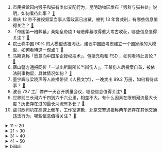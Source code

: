 1. 市民投诉园内猴子和猫有类似交配行为，昆明动物园发布「猴群与猫共处」说明，如何看待此事？ [:link:](https://www.zhihu.com/question/640195036)
2. 重庆 12 秒不雅视频案当事人雷政富已出狱，被判 13 年曾减刑，有哪些信息值得关注？ [:link:](https://www.zhihu.com/question/641317712)
3. 「帝国第一陪葬墓」秦始皇帝陵 1 号陪葬墓取得重大考古收获，哪些信息值得关注？ [:link:](https://www.zhihu.com/question/641300948)
4. 院士称中国 90% 的大模型该被淘汰，建议中国应考虑建立一个国家级的大模型，如何看待这一观点？ [:link:](https://www.zhihu.com/question/641349913)
5. 马斯克称「愿意向中国车企授权技术」，包括充电和 FSD ，如何看待此言论？ [:link:](https://www.zhihu.com/question/641298554)
6. 唐山警方通报网传「一派出所副所长当街伤人」，王某伤人后投案自首，被依法刑事拘留，具体情况如何？ [:link:](https://www.zhihu.com/question/641373342)
7. 董宇辉与梁晓声等人直播带货《人民文学》，一晚卖出 99.2 万册，如何看待此事？ [:link:](https://www.zhihu.com/question/641026862)
8. 波音 737 工厂停产一天召开质量会议，哪些信息值得关注? [:link:](https://www.zhihu.com/question/641298496)
9. 世界前三长河六千四到六千六公里，相差不大。有什么因素在限制河流最大长度？历史存在过的最长河流有多长？ [:link:](https://www.zhihu.com/question/573332264)
10. 虞书欣司机在高速上倒车，工作室道歉，北京交警通报称两车还存在其他交通违法行为，哪些信息值得关注？ [:link:](https://www.zhihu.com/question/641345962)
<details>
<summary>11 ~ 20</summary>

11. 2023 年末个人住房贷款余额 38.17 万亿元，同比下降 1.6%，哪些信息值得关注？ [:link:](https://www.zhihu.com/question/641392306)
12. 未满 12 岁男孩杀害 4 岁半女童，警方已撤案，如何从法律角度解读？ [:link:](https://www.zhihu.com/question/641402351)
13. 为什么会有「神农架林区深处不允许前往」的说法？ [:link:](https://www.zhihu.com/question/641121952)
14. 2 月 9 日起去新加坡免签，新加坡会成为今年出行大热国家吗？ [:link:](https://www.zhihu.com/question/641158000)
15. 中国和伊朗被曝商讨红海危机，学者表示「根源在巴以冲突，中方主张标本兼治」，哪些信息值得关注？ [:link:](https://www.zhihu.com/question/641330817)
16. 混血十六分之一还算混血吗？ [:link:](https://www.zhihu.com/question/383882788)
17. 如何评价王家卫执导，胡歌、马伊琍、唐嫣、辛芷蕾主演的电视剧《繁花》？ [:link:](https://www.zhihu.com/question/636908871)
18. 什么样的人称得上是高能量? [:link:](https://www.zhihu.com/question/535994950)
19. 澳网男单半决赛，德约 1:3 不敌辛纳无缘决赛，如何分析这场比赛？德约的王朝要结束了吗？ [:link:](https://www.zhihu.com/question/641345942)
20. 带有“青”字的古诗词有哪些？ [:link:](https://www.zhihu.com/question/641166497)
</details>
<details>
<summary>21 ~ 30</summary>

21. 如何评价《崩坏：星穹铁道》OP：「不眠之夜」？ [:link:](https://www.zhihu.com/question/641392722)
22. 2024 LPL 春季赛BLG 2:0 RNG，如何评价这场比赛？ [:link:](https://www.zhihu.com/question/641375668)
23. 为什么人类的毛发不像禽类一样疏水？ [:link:](https://www.zhihu.com/question/624387402)
24. RAG（检索增强生成）会不会消亡呢？ [:link:](https://www.zhihu.com/question/637421964)
25. 如何评价游戏《欧陆风云》？ [:link:](https://www.zhihu.com/question/303284553)
26. 数据可视化工具你知道哪个最强？ [:link:](https://www.zhihu.com/question/513003329)
27. 11 月大男婴哭湿口罩后闷死，托育机构 3 工作人员被告，应当如何做好婴幼儿健康防护？ [:link:](https://www.zhihu.com/question/641296256)
28. 究竟是什么原因导致克洛普离任，他的下一站会是哪？ [:link:](https://www.zhihu.com/question/641373187)
29. 近些年来留洋球员越来越少，中国球员留洋为什么这么难？ [:link:](https://www.zhihu.com/question/641155261)
30. 如何评价《龙族》作者江南的文笔？ [:link:](https://www.zhihu.com/question/554717342)
</details>
<details>
<summary>31 ~ 40</summary>

31. 如何评价2024年1月米哈游《崩坏星穹铁道》2.0前瞻直播？ [:link:](https://www.zhihu.com/question/641293766)
32. 古代人是不是都不知道海鲜能吃？ [:link:](https://www.zhihu.com/question/457139417)
33. 利物浦官方：克洛普赛季末卸任主帅，结束八年半执教任期，如何评价他的执教成绩？ [:link:](https://www.zhihu.com/question/641373052)
34. 1 月 115 款国产游戏获批，《我的三体：2277》、《万龙觉醒》等在列，哪些信息值得关注？ [:link:](https://www.zhihu.com/question/641289682)
35. 令狐冲为什么能跟田伯光向问天称兄道弟，跟青城四秀却水火不容？ [:link:](https://www.zhihu.com/question/574673764)
36. 国家金融监管总局要求筛选可以给予融资支持的房地产项目名单，向本行政区域金融机构推送，哪些信息值得关注？ [:link:](https://www.zhihu.com/question/641370328)
37. 为什么广东人对青菜这么执着？ [:link:](https://www.zhihu.com/question/640675975)
38. 昆明动物园再通报猴群与猫共栖情况「计划近期将猫移出」，如何评价猴与猫的群居共栖模式？园方对此有何责任？ [:link:](https://www.zhihu.com/question/641357099)
39. 恒大 1.38 亿退出汕头项目，获免除 3.76 亿债务，哪些信息值得关注？ [:link:](https://www.zhihu.com/question/641294931)
40. 复旦大学《柳叶刀》发文，首次让多位耳聋患者恢复听力，这意味着什么？治疗耳聋有希望了吗？ [:link:](https://www.zhihu.com/question/641296126)
</details>
<details>
<summary>41 ~ 50</summary>

41. 特斯拉大跌 12%，市值一夜蒸发 801 亿美元，马斯克身价缩水约 180 亿美元，哪些信息值得关注？ [:link:](https://www.zhihu.com/question/641289677)
42. 过年有哪些适合在家囤着咋吧嘴的鸡肉零食推荐？ [:link:](https://www.zhihu.com/question/637189291)
43. 金融监管总局表示已取消外资股份比例限制，外国资本可以持有银行保险机构 100% 股权，如何看待此举？ [:link:](https://www.zhihu.com/question/641296773)
44. 完成收购动视暴雪三个月后，微软游戏部门宣布裁员 1900 人，如何看待此事？ [:link:](https://www.zhihu.com/question/641289711)
45. 国务院国资委称将进一步研究「将市值管理纳入中央企业负责人业绩考核」，此举将带来哪些影响？ [:link:](https://www.zhihu.com/question/640940155)
46. 职场中需要远离哪些同事？ [:link:](https://www.zhihu.com/question/640263958)
47. 大学生寒假预计购买新电脑，有没有高性能全能本推荐？ [:link:](https://www.zhihu.com/question/640810366)
48. 有哪些适合作为礼物、能代表心意的口红？ [:link:](https://www.zhihu.com/question/636873494)
49. 福州有在2024突然爆火的可能吗？ [:link:](https://www.zhihu.com/question/637863368)
50. 手机为什么没有充电站？ [:link:](https://www.zhihu.com/question/639055570)
</details><details>
<summary>bilibili</summary>

</details>